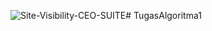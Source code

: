 ![Site-Visibility-CEO-SUITE](https://github.com/Rifyal05/TugasAlgoritma1/assets/145568253/d2d85a34-8e43-4e60-ae1e-6ec9203f46cb)# TugasAlgoritma1

